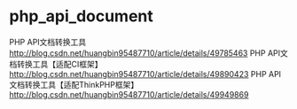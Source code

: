 # php_api_document
PHP API文档转换工具
http://blog.csdn.net/huangbin95487710/article/details/49785463
PHP API文档转换工具【适配CI框架】
http://blog.csdn.net/huangbin95487710/article/details/49890423
PHP API文档转换工具【适配ThinkPHP框架】
http://blog.csdn.net/huangbin95487710/article/details/49949869
